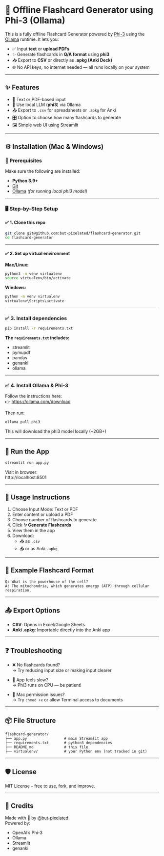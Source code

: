 # 🧠 Offline Flashcard Generator using Phi-3 (Ollama)

This is a fully offline Flashcard Generator powered by [Phi-3](https://ollama.com/library/phi3) using the [Ollama](https://ollama.com) runtime. It lets you:

- ✅ Input **text** or **upload PDFs**
- ✨ Generate flashcards in **Q/A format** using **phi3**
- 📥 Export to **CSV** or directly as **.apkg (Anki Deck)**
- 🌐 No API keys, no internet needed — all runs locally on your system

---

## ✨ Features

- 💬 Text or PDF-based input  
- 🔁 Use local LLM (**phi3**) via Ollama  
- 📤 Export to `.csv` for spreadsheets or `.apkg` for Anki  
- 🎛️ Option to choose how many flashcards to generate  
- 🖼️ Simple web UI using Streamlit  

---

## ⚙️ Installation (Mac & Windows)

### 🔧 Prerequisites

Make sure the following are installed:

- **Python 3.9+**  
- [Git](https://git-scm.com/downloads)  
- [Ollama](https://ollama.com) *(for running local phi3 model)*  

---

### 🖥️ Step-by-Step Setup

#### ✅ 1. Clone this repo

```bash
git clone git@github.com:but-pixelated/flashcard-generator.git
cd flashcard-generator
```

---

#### ✅ 2. Set up virtual environment

**Mac/Linux:**

```bash
python3 -m venv virtualenv
source virtualenv/bin/activate
```

**Windows:**

```bash
python -m venv virtualenv
virtualenv\Scripts\activate
```

---

### ✅ 3. Install dependencies

```bash
pip install -r requirements.txt
```

**The `requirements.txt` includes:**

- streamlit  
- pymupdf  
- pandas  
- genanki  
- ollama  

---

### ✅ 4. Install Ollama & Phi-3

Follow the instructions here:  
👉 https://ollama.com/download

Then run:

```bash
ollama pull phi3
```

This will download the phi3 model locally (~2GB+)

---

## 🚀 Run the App

```bash
streamlit run app.py
```

Visit in browser:  
http://localhost:8501

---

## 🧪 Usage Instructions

1. Choose Input Mode: Text or PDF  
2. Enter content or upload a PDF  
3. Choose number of flashcards to generate  
4. Click **✨ Generate Flashcards**  
5. View them in the app  
6. Download:
   - 📥 as `.csv`  
   - 📤 or as Anki `.apkg`  

---

## 🧠 Example Flashcard Format

```
Q: What is the powerhouse of the cell?  
A: The mitochondria, which generates energy (ATP) through cellular respiration.
```

---

## 📤 Export Options

- **CSV**: Opens in Excel/Google Sheets  
- **Anki .apkg**: Importable directly into the Anki app  

---

## ❓ Troubleshooting

- ❌ No flashcards found?  
  → Try reducing input size or making input clearer  

- 🐌 App feels slow?  
  → Phi3 runs on CPU — be patient!  

- 🐛 Mac permission issues?  
  → Try `chmod +x` or allow Terminal access to documents  

---

## 📦 File Structure

```
flashcard-generator/
├── app.py                 # main Streamlit app  
├── requirements.txt       # python3 dependencies  
├── README.md              # this file  
├── virtualenv/            # your Python env (not tracked in git)  
```

---

## 🛡️ License

MIT License – free to use, fork, and improve.

---

## 🙌 Credits

Made with 💙 by [@but-pixelated](https://github.com/but-pixelated)  
Powered by:

- OpenAI’s Phi-3  
- Ollama  
- Streamlit  
- genanki
